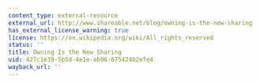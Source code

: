 ```yaml
---
content_type: external-resource
external_url: http://www.shareable.net/blog/owning-is-the-new-sharing
has_external_license_warning: true
license: https://en.wikipedia.org/wiki/All_rights_reserved
status: ''
title: Owning Is the New Sharing
uid: 427c1e39-5b5d-4e1e-ab96-67542402efe4
wayback_url: ''
---
```

